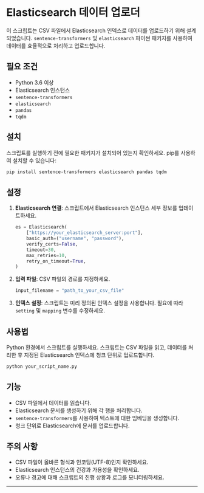 # Elasticsearch 데이터 업로더

이 스크립트는 CSV 파일에서 Elasticsearch 인덱스로 데이터를 업로드하기 위해 설계되었습니다. `sentence-transformers` 및 `elasticsearch` 파이썬 패키지를 사용하여 데이터를 효율적으로 처리하고 업로드합니다.

## 필요 조건

- Python 3.6 이상
- Elasticsearch 인스턴스
- `sentence-transformers`
- `elasticsearch`
- `pandas`
- `tqdm`

## 설치

스크립트를 실행하기 전에 필요한 패키지가 설치되어 있는지 확인하세요. pip를 사용하여 설치할 수 있습니다:

```bash
pip install sentence-transformers elasticsearch pandas tqdm
```

## 설정

1. **Elasticsearch 연결**: 스크립트에서 Elasticsearch 인스턴스 세부 정보를 업데이트하세요.

   ```python
   es = Elasticsearch(
       ["https://your_elasticsearch_server:port"],
       basic_auth=("username", "password"),
       verify_certs=False,
       timeout=30,
       max_retries=10,
       retry_on_timeout=True,
   )
   ```

2. **입력 파일**: CSV 파일의 경로를 지정하세요.

   ```python
   input_filename = "path_to_your_csv_file"
   ```

3. **인덱스 설정**: 스크립트는 미리 정의된 인덱스 설정을 사용합니다. 필요에 따라 `setting` 및 `mapping` 변수를 수정하세요.

## 사용법

Python 환경에서 스크립트를 실행하세요. 스크립트는 CSV 파일을 읽고, 데이터를 처리한 후 지정된 Elasticsearch 인덱스에 청크 단위로 업로드합니다.

```bash
python your_script_name.py
```

## 기능

- CSV 파일에서 데이터를 읽습니다.
- Elasticsearch 문서를 생성하기 위해 각 행을 처리합니다.
- `sentence-transformers`를 사용하여 텍스트에 대한 임베딩을 생성합니다.
- 청크 단위로 Elasticsearch에 문서를 업로드합니다.

## 주의 사항

- CSV 파일이 올바른 형식과 인코딩(UTF-8)인지 확인하세요.
- Elasticsearch 인스턴스의 건강과 가용성을 확인하세요.
- 오류나 경고에 대해 스크립트의 진행 상황과 로그를 모니터링하세요.

---
